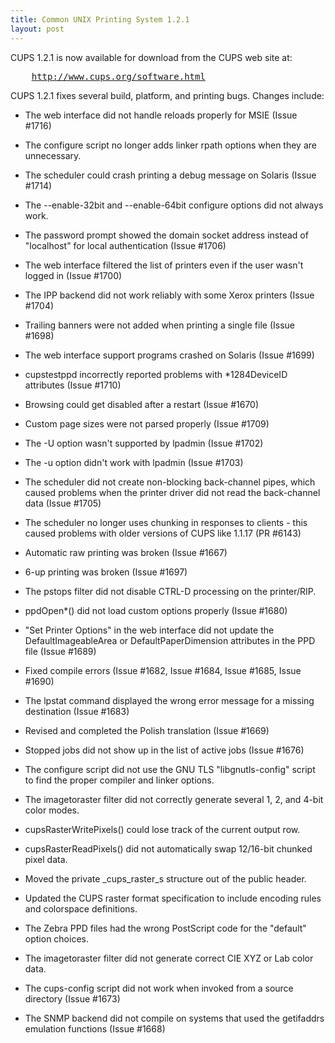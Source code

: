 ```yaml
---
title: Common UNIX Printing System 1.2.1
layout: post
---
```


<P>CUPS 1.2.1 is now available for download from the CUPS web site at:</P><PRE>    <A HREF="http://www.cups.org/software.html">http://www.cups.org/software.html</A></PRE><P>CUPS 1.2.1 fixes several build, platform, and printing bugs. Changes include:</P>
- The web interface did not handle reloads properly for MSIE (Issue #1716) 
- The configure script no longer adds linker rpath options when they are unnecessary. 
- The scheduler could crash printing a debug message on Solaris (Issue #1714) 
- The --enable-32bit and --enable-64bit configure options did not always work. 
- The password prompt showed the domain socket address instead of "localhost" for local authentication (Issue #1706) 
- The web interface filtered the list of printers even if the user wasn't logged in (Issue #1700) 
- The IPP backend did not work reliably with some Xerox printers (Issue #1704) 
- Trailing banners were not added when printing a single file (Issue #1698) 
- The web interface support programs crashed on Solaris (Issue #1699) 
- cupstestppd incorrectly reported problems with &#x2a;1284DeviceID attributes (Issue #1710) 
- Browsing could get disabled after a restart (Issue #1670) 
- Custom page sizes were not parsed properly (Issue #1709) 
- The -U option wasn't supported by lpadmin (Issue #1702) 
- The -u option didn't work with lpadmin (Issue #1703) 
- The scheduler did not create non-blocking back-channel pipes, which caused problems when the printer driver did not read the back-channel data (Issue #1705) 
- The scheduler no longer uses chunking in responses to clients - this caused problems with older versions of CUPS like 1.1.17 (PR #6143) 
- Automatic raw printing was broken (Issue #1667) 
- 6-up printing was broken (Issue #1697) 
- The pstops filter did not disable CTRL-D processing on the printer/RIP. 
- ppdOpen&#x2a;() did not load custom options properly (Issue #1680) 
- "Set Printer Options" in the web interface did not update the DefaultImageableArea or DefaultPaperDimension attributes in the PPD file (Issue #1689) 
- Fixed compile errors (Issue #1682, Issue #1684, Issue #1685, Issue #1690) 
- The lpstat command displayed the wrong error message for a missing destination (Issue #1683) 
- Revised and completed the Polish translation (Issue #1669) 
- Stopped jobs did not show up in the list of active jobs (Issue #1676) 
- The configure script did not use the GNU TLS "libgnutls-config" script to find the proper compiler and linker options. 
- The imagetoraster filter did not correctly generate several 1, 2, and 4-bit color modes. 
- cupsRasterWritePixels() could lose track of the current output row. 
- cupsRasterReadPixels() did not automatically swap 12/16-bit chunked pixel data. 
- Moved the private _cups_raster_s structure out of the public header. 
- Updated the CUPS raster format specification to include encoding rules and colorspace definitions. 
- The Zebra PPD files had the wrong PostScript code for the "default" option choices. 
- The imagetoraster filter did not generate correct CIE XYZ or Lab color data. 
- The cups-config script did not work when invoked from a source directory (Issue #1673) 
- The SNMP backend did not compile on systems that used the getifaddrs emulation functions (Issue #1668)
